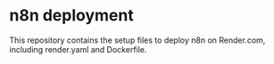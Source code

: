 # n8n deployment

This repository contains the setup files to deploy n8n on Render.com, including render.yaml and Dockerfile.
